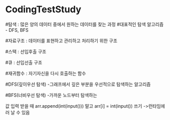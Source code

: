 # CodingTestStudy

#탐색 : 많은 양의 데이터 중에서 원하는 데이터를 찾는 과정
#대표적인 탐색 알고리즘  - DFS, BFS

#자료구조 : 데이터를 표현하고 관리하고 처리하기 위한 구조

#스택 : 선입후출 구조

#큐 : 선입선출 구조

#재귀함수 : 자기자신을 다시 호출하는 함수

#DFS(깊이우선 탐색)
-그래프에서 깊은 부분을 우선적으로 탐색하는 알고리즘

#BFS(너비우선 탐색)
-가까운 노드부터 탐색하는 


값 입력 받을 때
arr.append(int(input()))
말고
arr[i] = int(input())
쓰기
->런타임에러 날 수 있음